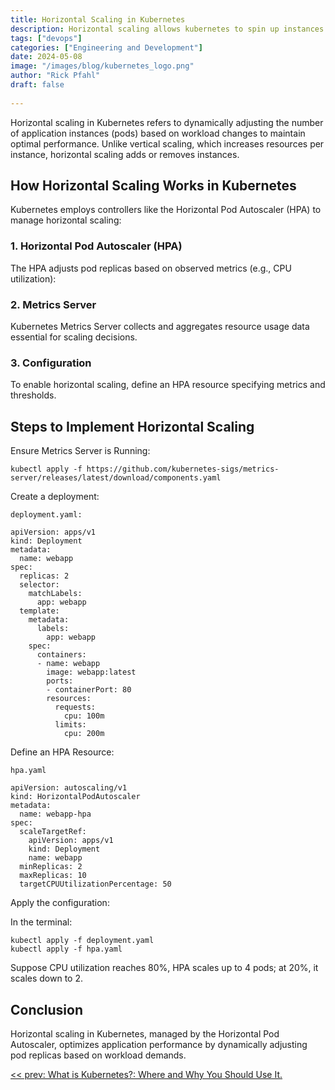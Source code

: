 ```yaml
---
title: Horizontal Scaling in Kubernetes
description: Horizontal scaling allows kubernetes to spin up instances as server load demands.
tags: ["devops"]
categories: ["Engineering and Development"]
date: 2024-05-08
image: "/images/blog/kubernetes_logo.png"
author: "Rick Pfahl" 
draft: false
    
---
```

Horizontal scaling in Kubernetes refers to dynamically adjusting the number of application instances (pods) based on workload changes to maintain optimal performance. Unlike vertical scaling, which increases resources per instance, horizontal scaling adds or removes instances.

## How Horizontal Scaling Works in Kubernetes

Kubernetes employs controllers like the Horizontal Pod Autoscaler (HPA) to manage horizontal scaling:

### 1. Horizontal Pod Autoscaler (HPA)

The HPA adjusts pod replicas based on observed metrics (e.g., CPU utilization):

### 2. Metrics Server

Kubernetes Metrics Server collects and aggregates resource usage data essential for scaling decisions.

### 3. Configuration

To enable horizontal scaling, define an HPA resource specifying metrics and thresholds.

## Steps to Implement Horizontal Scaling

Ensure Metrics Server is Running:

`kubectl apply -f https://github.com/kubernetes-sigs/metrics-server/releases/latest/download/components.yaml`

Create a deployment:

`deployment.yaml:`
```
apiVersion: apps/v1
kind: Deployment
metadata:
  name: webapp
spec:
  replicas: 2
  selector:
    matchLabels:
      app: webapp
  template:
    metadata:
      labels:
        app: webapp
    spec:
      containers:
      - name: webapp
        image: webapp:latest
        ports:
        - containerPort: 80
        resources:
          requests:
            cpu: 100m
          limits:
            cpu: 200m
```

Define an HPA Resource:

`hpa.yaml`
```
apiVersion: autoscaling/v1
kind: HorizontalPodAutoscaler
metadata:
  name: webapp-hpa
spec:
  scaleTargetRef:
    apiVersion: apps/v1
    kind: Deployment
    name: webapp
  minReplicas: 2
  maxReplicas: 10
  targetCPUUtilizationPercentage: 50
```

Apply the configuration:

In the terminal:
```
kubectl apply -f deployment.yaml
kubectl apply -f hpa.yaml
```

Suppose CPU utilization reaches 80%, HPA scales up to 4 pods; at 20%, it scales down to 2.


## Conclusion

Horizontal scaling in Kubernetes, managed by the Horizontal Pod Autoscaler, optimizes application performance by dynamically adjusting pod replicas based on workload demands.

[<< prev: What is Kubernetes?: Where and Why You Should Use It.](/posts/where-why-use-kubernetes/)